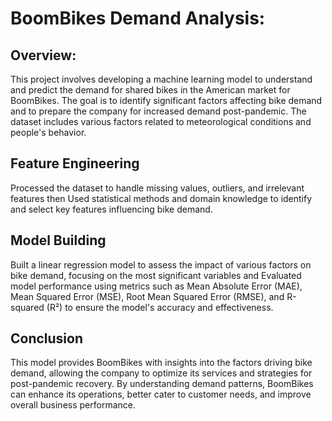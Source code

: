 # BoomBikes Demand Analysis:
## Overview:
This project involves developing a machine learning model to understand and predict the demand for shared bikes in the American market for BoomBikes. The goal is to identify significant factors affecting bike demand and to prepare the company for increased demand post-pandemic.
The dataset includes various factors related to meteorological conditions and people's behavior.
## Feature Engineering
Processed the dataset to handle missing values, outliers, and irrelevant features then Used statistical methods and domain knowledge to identify and select key features influencing bike demand.
## Model Building
Built a linear regression model to assess the impact of various factors on bike demand, focusing on the most significant variables and Evaluated model performance using metrics such as Mean Absolute Error (MAE), Mean Squared Error (MSE), Root Mean Squared Error (RMSE), and R-squared (R²) to ensure the model's accuracy and effectiveness.
## Conclusion
This model provides BoomBikes with insights into the factors driving bike demand, allowing the company to optimize its services and strategies for post-pandemic recovery. By understanding demand patterns, BoomBikes can enhance its operations, better cater to customer needs, and improve overall business performance.
